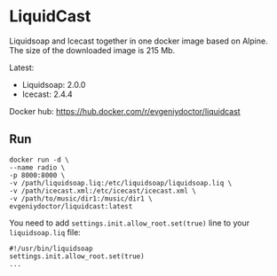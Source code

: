 # LiquidCast
Liquidsoap and Icecast together in one docker image based on Alpine.<br>
The size of the downloaded image is 215 Mb.

Latest:
- Liquidsoap: 2.0.0
- Icecast: 2.4.4

Docker hub: https://hub.docker.com/r/evgeniydoctor/liquidcast

## Run
```
docker run -d \
--name radio \
-p 8000:8000 \
-v /path/liquidsoap.liq:/etc/liquidsoap/liquidsoap.liq \
-v /path/icecast.xml:/etc/icecast/icecast.xml \
-v /path/to/music/dir1:/music/dir1 \
evgeniydoctor/liquidcast:latest
```

You need to add `settings.init.allow_root.set(true)` line to your `liquidsoap.liq` file:
```
#!/usr/bin/liquidsoap
settings.init.allow_root.set(true)
...
```
